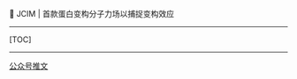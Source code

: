 👏 JCIM | 首款蛋白变构分子力场以捕捉变构效应

---
[TOC]

---
[公众号推文](https://mp.weixin.qq.com/s/qlMmrkEOq5dREdzT7QqCQg)